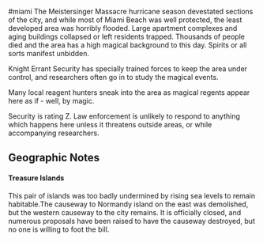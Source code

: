 #miami
The Meistersinger Massacre hurricane season devestated sections of the city, and while most of Miami Beach was well protected, the least developed area was horribly flooded. Large apartment complexes and aging buildings collapsed or left residents trapped. Thousands of people died and the area has a high magical background to this day. Spirits or all sorts manifest unbidden.  
  
Knight Errant Security has specially trained forces to keep the area under control, and researchers often go in to study the magical events.   
  
Many local reagent hunters sneak into the area as magical regents appear here as if - well, by magic.  
  
Security is rating Z. Law enforcement is unlikely to respond to anything which happens here unless it threatens outside areas, or while accompanying researchers.

## Geographic Notes

#### Treasure Islands

This pair of islands was too badly undermined by rising sea levels to remain habitable.The causeway to Normandy island on the east was demolished, but the western causeway to the city remains. It is officially closed, and numerous proposals have been raised to have the causeway destroyed, but no one is willing to foot the bill.